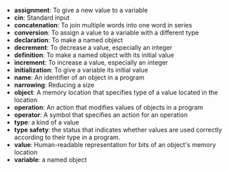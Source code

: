 * **assignment**: To give a new value to a variable
* **cin**: Standard input
* **concatenation**: To join multiple words into one word in series
* **conversion**: To assign a value to a variable with a different type
* **declaration**: To make a named object
* **decrement**: To decrease a value, especially an integer
* **definition**: To make a named object with its initial value
* **increment**: To increase a value, especially an integer
* **initialization**: To give a variable its initial value
* **name**: An identifier of an object in a program
* **narrowing**: Reducing a size
* **object**: A memory location that specifies type of a value located in the location
* **operation**: An action that modifies values of objects in a program
* **operator**: A symbol that specifies an action for an operation
* **type**: a kind of a value
* **type safety**: the status that indicates whether values are used correctly according to their type in a program.
* **value**: Human-readable representation for bits of an object's memory location
* **variable**: a named object